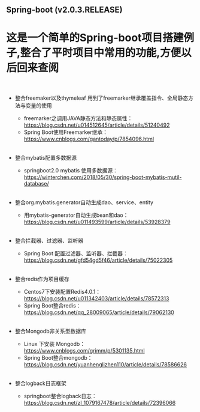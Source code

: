 Spring-boot  (v2.0.3.RELEASE)
--
# 这是一个简单的Spring-boot项目搭建例子,整合了平时项目中常用的功能,方便以后回来查阅<br><br>

* 整合freemaker以及thymeleaf 用到了freemarker继承覆盖指令、全局静态方法与变量的使用<br>

  * freemarker之调用JAVA静态方法和静态属性：https://blog.csdn.net/u014512645/article/details/51240492<br>
  * Spring Boot使用Freemarker继承：https://www.cnblogs.com/gantoday/p/7854096.html<br><br>
  
* 整合mybatis配置多数据源<br>

  * springboot2.0 mybatis 使用多数据源：https://winterchen.com/2018/05/30/spring-boot-mybatis-mutil-database/<br><br>
  
* 整合org.mybatis.generator自动生成dao、service、entity<br>

  * 用mybatis-generator自动生成bean和dao：https://blog.csdn.net/u011493599/article/details/53928379<br><br>
  
* 整合拦截器、过滤器、监听器<br>

  * Spring Boot 配置过滤器、监听器、拦截器：https://blog.csdn.net/gfd54gd5f46/article/details/75022305<br><br>
  
* 整合redis作为项目缓存<br>

  * Centos7下安装配置Redis4.0.1：https://blog.csdn.net/u011342403/article/details/78572313<br>
  * Spring Boot整合redis：https://blog.csdn.net/qq_28009065/article/details/79062130<br><br>
  
* 整合Mongodb非关系型数据库<br>

  * Linux 下安装 Mongodb：https://www.cnblogs.com/grimm/p/5301135.html<br>
  * Spring Boot整合mongodb：https://blog.csdn.net/yuanhenglizhen110/article/details/78586626<br><br>
  
* 整合logback日志框架<br>

  * springboot整合logback日志：https://blog.csdn.net/zl_1079167478/article/details/72396066
